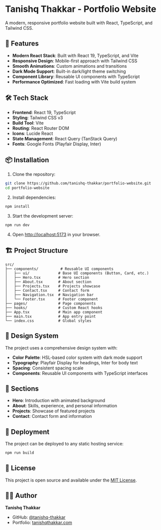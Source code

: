 # Tanishq Thakkar - Portfolio Website

A modern, responsive portfolio website built with React, TypeScript, and Tailwind CSS.

## 🚀 Features

- **Modern React Stack**: Built with React 19, TypeScript, and Vite
- **Responsive Design**: Mobile-first approach with Tailwind CSS
- **Smooth Animations**: Custom animations and transitions
- **Dark Mode Support**: Built-in dark/light theme switching
- **Component Library**: Reusable UI components with TypeScript
- **Performance Optimized**: Fast loading with Vite build system

## 🛠️ Tech Stack

- **Frontend**: React 19, TypeScript
- **Styling**: Tailwind CSS v3
- **Build Tool**: Vite
- **Routing**: React Router DOM
- **Icons**: Lucide React
- **State Management**: React Query (TanStack Query)
- **Fonts**: Google Fonts (Playfair Display, Inter)

## 📦 Installation

1. Clone the repository:
```bash
git clone https://github.com/tanishq-thakkar/portfolio-website.git
cd portfolio-website
```

2. Install dependencies:
```bash
npm install
```

3. Start the development server:
```bash
npm run dev
```

4. Open [http://localhost:5173](http://localhost:5173) in your browser.

## 🏗️ Project Structure

```
src/
├── components/          # Reusable UI components
│   ├── ui/             # Base UI components (Button, Card, etc.)
│   ├── Hero.tsx        # Hero section
│   ├── About.tsx       # About section
│   ├── Projects.tsx    # Projects showcase
│   ├── Contact.tsx     # Contact form
│   ├── Navigation.tsx  # Navigation bar
│   └── Footer.tsx      # Footer component
├── pages/              # Page components
├── hooks/              # Custom React hooks
├── App.tsx             # Main app component
├── main.tsx            # App entry point
└── index.css           # Global styles
```

## 🎨 Design System

The project uses a comprehensive design system with:
- **Color Palette**: HSL-based color system with dark mode support
- **Typography**: Playfair Display for headings, Inter for body text
- **Spacing**: Consistent spacing scale
- **Components**: Reusable UI components with TypeScript interfaces

## 📱 Sections

- **Hero**: Introduction with animated background
- **About**: Skills, experience, and personal information
- **Projects**: Showcase of featured projects
- **Contact**: Contact form and information

## 🚀 Deployment

The project can be deployed to any static hosting service:

```bash
npm run build
```

## 📄 License

This project is open source and available under the [MIT License](LICENSE).

## 👨‍💻 Author

**Tanishq Thakkar**
- GitHub: [@tanishq-thakkar](https://github.com/tanishq-thakkar)
- Portfolio: [tanishqthakkar.com](https://tanishqthakkar.com)

